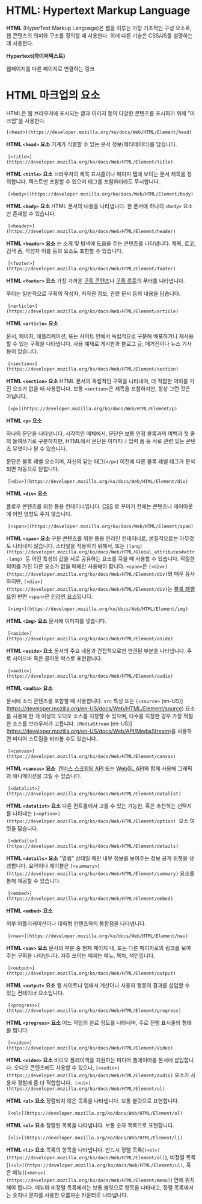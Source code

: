 # **HTML: Hypertext Markup Language**

**HTML**
(HyperText Markup Language)은 웹을 이루는 가장 기초적인 구성 요소로, 웹 콘텐츠의 의미와 구조를 정의할 때 사용한다. 외에 다른 기술은 CSS/JS를 설명하는데 사용한다.

**Hypertext(하이퍼텍스트)**

웹페이지를 다른 페이지로 연결하는 링크

# **HTML 마크업의 요소**

HTML은 웹 브라우저에 표시되는 글과 이미지 등의 다양한 콘텐츠를 표시하기 위해 "마크업"을 사용한다.

`[<head>](https://developer.mozilla.org/ko/docs/Web/HTML/Element/head)`

**HTML `<head>` 요소**
기계가 식별할 수 있는 문서 정보(메타데이터)를 담습니다.

 `[<title>](https://developer.mozilla.org/ko/docs/Web/HTML/Element/title)`

**HTML `<title>` 요소**
 브라우저의 제목 표시줄이나 페이지 탭에 보이는 문서 제목을 정의합니다. 텍스트만 포함할 수 있으며 태그를 포함하더라도 무시합니다.

 `[<body>](https://developer.mozilla.org/ko/docs/Web/HTML/Element/body)`

**HTML `<body>` 요소**
 HTML 문서의 내용을 나타냅니다. 한 문서에 하나의 `<body>` 요소만 존재할 수 있습니다.

 `[<header>](https://developer.mozilla.org/ko/docs/Web/HTML/Element/header)`

**HTML `<header>` 요소**
는 소개 및 탐색에 도움을 주는 콘텐츠를 나타냅니다. 제목, 로고, 검색 폼, 작성자 이름 등의 요소도 포함할 수 있습니다.

 `[<footer>](https://developer.mozilla.org/ko/docs/Web/HTML/Element/footer)`

**HTML `<footer>` 요소**
 가장 가까운 [구획 콘텐츠](https://developer.mozilla.org/ko/docs/Web/HTML/HTML5_%EB%AC%B8%EC%84%9C%EC%9D%98_%EC%84%B9%EC%85%98%EA%B3%BC_%EC%9C%A4%EA%B3%BD)나 [구획 루트](https://developer.mozilla.org/ko/docs/Web/HTML/HTML5_%EB%AC%B8%EC%84%9C%EC%9D%98_%EC%84%B9%EC%85%98%EA%B3%BC_%EC%9C%A4%EA%B3%BD)의 푸터를 나타냅니다.

 푸터는 일반적으로 구획의 작성자, 저작권 정보, 관련 문서 등의 내용을 담습니다.

 `[<article>](https://developer.mozilla.org/ko/docs/Web/HTML/Element/article)`

**HTML `<article>` 요소**

 문서, 페이지, 애플리케이션, 또는 사이트 안에서 독립적으로 구분해 배포하거나 재사용할 수 있는 구획을 나타냅니다. 사용 예제로 게시판과 블로그 글, 매거진이나 뉴스 기사 등이 있습니다.

 `[<section>](https://developer.mozilla.org/ko/docs/Web/HTML/Element/section)`

**HTML `<section>` 요소**
HTML 문서의 독립적인 구획을 나타내며, 더 적합한 의미를 가진 요소가 없을 때 사용합니다. 보통 `<section>`은 제목을 포함하지만, 항상 그런 것은 아닙니다.

 `[<p>](https://developer.mozilla.org/ko/docs/Web/HTML/Element/p)`

**HTML `<p>` 요소**

 하나의 문단을 나타냅니다. 시각적인 매체에서, 문단은 보통 인접 블록과의 여백과 첫 줄의 들여쓰기로 구분하지만, HTML에서 문단은 이미지나 입력 폼 등 서로 관련 있는 콘텐츠 무엇이나 될 수 있습니다.

문단은 블록 레벨 요소이며, 자신의 닫는 태그(`</p>`) 이전에 다른 블록 레벨 태그가 분석되면 자동으로 닫힙니다.

 `[<div>](https://developer.mozilla.org/ko/docs/Web/HTML/Element/div)`

**HTML `<div>` 요소**

 플로우 콘텐츠를 위한 통용 컨테이너입니다. [CSS](https://developer.mozilla.org/ko/docs/Glossary/CSS) 로 꾸미기 전에는 콘텐츠나 레이아웃에 어떤 영향도 주지 않습니다.

 `[<span>](https://developer.mozilla.org/ko/docs/Web/HTML/Element/span)`

**HTML `<span>` 요소**
 구문 콘텐츠를 위한 통용 인라인 컨테이너로, 본질적으로는 아무것도 나타내지 않습니다. 스타일을 적용하기 위해서, 또는 `[lang](https://developer.mozilla.org/ko/docs/Web/HTML/Global_attributes#attr-lang)`
 등 어떤 특성의 값을 서로 공유하는 요소를 묶을 때 사용할 수 있습니다. 적절한 의미를 가진 다른 요소가 없을 때에만 사용해야 합니다. `<span>`은 `[<div>](https://developer.mozilla.org/ko/docs/Web/HTML/Element/div)`와 매우 유사하지만, `[<div>](https://developer.mozilla.org/ko/docs/Web/HTML/Element/div)`는 [블록 레벨 요](https://developer.mozilla.org/ko/docs/Web/HTML/Block-level_elements)인 반면 `<span>`은 [인라인 요소](https://developer.mozilla.org/ko/docs/Web/HTML/Inline_elements)입니다.

 `[<img>](https://developer.mozilla.org/ko/docs/Web/HTML/Element/img)`

**HTML `<img>` 요소**
문서에 이미지를 넣습니다.

 `[<aside>](https://developer.mozilla.org/ko/docs/Web/HTML/Element/aside)`

**HTML `<aside>` 요소**
문서의 주요 내용과 간접적으로만 연관된 부분을 나타냅니다. 주로 사이드바 혹은 콜아웃 박스로 표현합니다.

 `[<audio>](https://developer.mozilla.org/ko/docs/Web/HTML/Element/audio)`

**HTML `<audio>` 요소**

 문서에 소리 콘텐츠를 포함할 때 사용합니다. `src` 특성 또는 `[<source>` (en-US)](https://developer.mozilla.org/en-US/docs/Web/HTML/Element/source) 요소를 사용해 한 개 이상의 오디오 소스를 지정할 수 있으며, 다수를 지정한 경우 가장 적절한 소스를 브라우저가 고릅니다. `[MediaStream` (en-US)](https://developer.mozilla.org/en-US/docs/Web/API/MediaStream)을 사용하면 미디어 스트림을 바라볼 수도 있습니다.

 `[<canvas>](https://developer.mozilla.org/ko/docs/Web/HTML/Element/canvas)`

**HTML `<canvas>` 요소**
 [캔버스 스크립팅 API](https://developer.mozilla.org/ko/docs/Web/API/Canvas_API) 또는 [WebGL API](https://developer.mozilla.org/ko/docs/Web/API/WebGL_API)와 함께 사용해 그래픽과 애니메이션을 그릴 수 있습니다.

 `[<datalist>](https://developer.mozilla.org/ko/docs/Web/HTML/Element/datalist)`

**HTML `<datalist>` 요소**
다른 컨트롤에서 고를 수 있는 가능한, 혹은 추천하는 선택지를 나타내는 `[<option>](https://developer.mozilla.org/ko/docs/Web/HTML/Element/option)`
 요소 여럿을 담습니다.

 `[<details>](https://developer.mozilla.org/ko/docs/Web/HTML/Element/details)`

**HTML `<details>` 요소**
 "열림" 상태일 때만 내부 정보를 보여주는 정보 공개 위젯을 생성합니다. 요약이나 레이블은 `[<summary>](https://developer.mozilla.org/ko/docs/Web/HTML/Element/summary)` 요소를 통해 제공할 수 있습니다.

 `[<embed>](https://developer.mozilla.org/ko/docs/Web/HTML/Element/embed)`

**HTML `<embed>` 요소**

 외부 어플리케이션이나 대화형 컨텐츠와의 통합점을 나타냅니다.

 `[<nav>](https://developer.mozilla.org/ko/docs/Web/HTML/Element/nav)`

**HTML `<nav>` 요소**
문서의 부분 중 현재 페이지 내, 또는 다른 페이지로의 링크를 보여주는 구획을 나타냅니다. 자주 쓰이는 예제는 메뉴, 목차, 색인입니다.

 `[<output>](https://developer.mozilla.org/ko/docs/Web/HTML/Element/output)`

**HTML `<output>` 요소**
웹 사이트나 앱에서 계산이나 사용자 행동의 결과를 삽입할 수 있는 컨테이너 요소입니다.

 `[<progress>](https://developer.mozilla.org/ko/docs/Web/HTML/Element/progress)`

**HTML `<progress>` 요소**
어느 작업의 완료 정도를 나타내며, 주로 진행 표시줄의 형태를 띕니다.

 `[<video>](https://developer.mozilla.org/ko/docs/Web/HTML/Element/Video)`

**HTML `<video>` 요소**
 비디오 플레이백을 지원하는 미디어 플레이어를 문서에 삽입합니다. 오디오 콘텐츠에도 사용할 수 있으나, `[<audio>](https://developer.mozilla.org/ko/docs/Web/HTML/Element/audio)` 요소가 사용자 경험에 좀 더 적합합니다.
 `[<ul>](https://developer.mozilla.org/ko/docs/Web/HTML/Element/ul)`

**HTML `<ul>` 요소**
 정렬되지 않은 목록을 나타냅니다. 보통 불릿으로 표현합니다.

 `[<ol>](https://developer.mozilla.org/ko/docs/Web/HTML/Element/ol)`

**HTML `<ol>` 요소**
 정렬된 목록을 나타냅니다. 보통 숫자 목록으로 표현합니다.

 `[<li>](https://developer.mozilla.org/ko/docs/Web/HTML/Element/li)`

**HTML `<li>` 요소**
 목록의 항목을 나타냅니다. 반드시 정렬 목록(`[<ol>](https://developer.mozilla.org/ko/docs/Web/HTML/Element/ol)`), 비정렬 목록(`[<ul>](https://developer.mozilla.org/ko/docs/Web/HTML/Element/ul)`, 혹은 메뉴(`[<menu>](https://developer.mozilla.org/ko/docs/Web/HTML/Element/menu)`) 안에 위치해야 합니다. 메뉴와 비정렬 목록에서는 보통 불릿으로 항목을 나타내고, 정렬 목록에서는 숫자나 문자를 사용한 오름차순 카운터로 나타냅니다.
